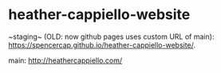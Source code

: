 # heather-cappiello-website

~staging~ (OLD: now github pages uses custom URL of main):
https://spencercap.github.io/heather-cappiello-website/.

main:
http://heathercappiello.com/
